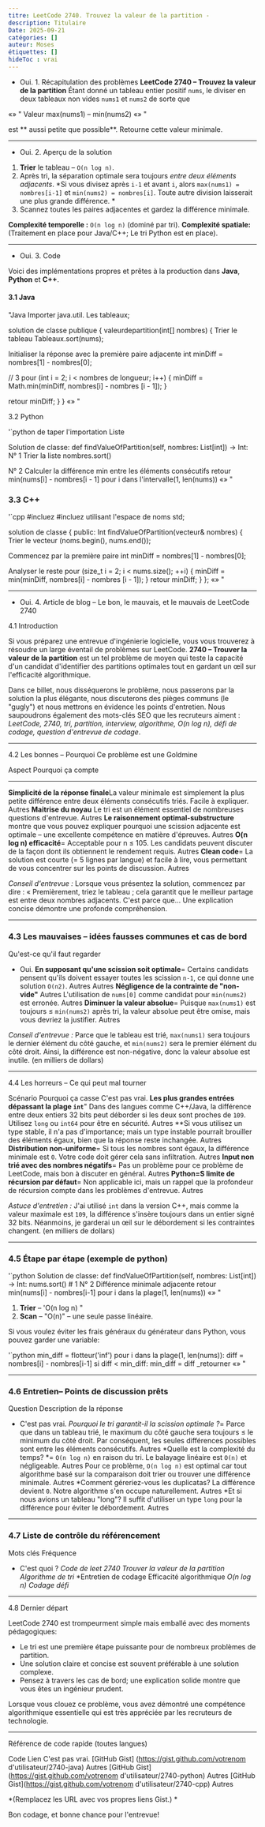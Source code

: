 ```yaml
---
titre: LeetCode 2740. Trouvez la valeur de la partition -
description: Titulaire
Date: 2025-09-21
catégories: []
auteur: Moses
étiquettes: []
hideToc : vrai
---
```

- Oui. 1. Récapitulation des problèmes
**LeetCode 2740 – Trouvez la valeur de la partition**
Étant donné un tableau entier positif `nums`, le diviser en deux tableaux non vides `nums1` et `nums2` de sorte que

«» "
Valeur max(nums1) – min(nums2)
«» "

est ** aussi petite que possible**.
Retourne cette valeur minimale.

---

- Oui. 2. Aperçu de la solution
1. **Trier** le tableau – `O(n log n)`.
2. Après tri, la séparation optimale sera toujours *entre deux éléments adjacents*.
*Si vous divisez après `i‐1` et avant `i`, alors `max(nums1) = nombres[i‐1]` et `min(nums2) = nombres[i]`.
Toute autre division laisserait une plus grande différence. *
3. Scannez toutes les paires adjacentes et gardez la différence minimale.

**Complexité temporelle :** `O(n log n)` (dominé par tri).
**Complexité spatiale:** (Traitement en place pour Java/C++; Le tri Python est en place).

---

- Oui. 3. Code

Voici des implémentations propres et prêtes à la production dans **Java**, **Python** et **C++**.

#### 3.1 Java

"Java
Importer java.util. Les tableaux;

solution de classe publique {
valeurdepartition(int[] nombres) {
Trier le tableau
Tableaux.sort(nums);

Initialiser la réponse avec la première paire adjacente
int minDiff = nombres[1] - nombres[0];

// 3
pour (int i = 2; i < nombres de longueur; i++) {
minDiff = Math.min(minDiff, nombres[i] - nombres [i - 1]);
}

retour minDiff;
}
}
«» "

3.2 Python

'`python
de taper l'importation Liste

Solution de classe:
def findValueOfPartition(self, nombres: List[int]) -> Int:
N° 1 Trier la liste
nombres.sort()

N° 2 Calculer la différence min entre les éléments consécutifs
retour min(nums[i] - nombres[i - 1] pour i dans l'intervalle(1, len(nums))
«» "

### 3.3 C++

'`cpp
#incluez <algorithme>
#incluez <vecteur>
utilisant l'espace de noms std;

solution de classe {
public:
Int findValueOfPartition(vecteur<int>& nombres) {
Trier le vecteur
(noms.begin(), nums.end());

Commencez par la première paire
int minDiff = nombres[1] - nombres[0];

Analyser le reste
pour (size_t i = 2; i < nums.size(); ++i) {
minDiff = min(minDiff, nombres[i] - nombres [i - 1]);
}
retour minDiff;
}
};
«» "

---

- Oui. 4. Article de blog – Le bon, le mauvais, et le mauvais de LeetCode 2740

4.1 Introduction

Si vous préparez une entrevue d'ingénierie logicielle, vous vous trouverez à résoudre un large éventail de problèmes sur LeetCode. **2740 – Trouver la valeur de la partition** est un tel problème de moyen qui teste la capacité d'un candidat d'identifier des partitions optimales tout en gardant un œil sur l'efficacité algorithmique.

Dans ce billet, nous disséquerons le problème, nous passerons par la solution la plus élégante, nous discuterons des pièges communs (le "gugly") et nous mettrons en évidence les points d'entretien. Nous saupoudrons également des mots-clés SEO que les recruteurs aiment : *LeetCode, 2740, tri, partition, interview, algorithme, O(n log n), défi de codage, question d'entrevue de codage*.

---

4.2 Les bonnes – Pourquoi Ce problème est une Goldmine

Aspect Pourquoi ça compte
-- -- -- -- -- --
**Simplicité de la réponse finale**La valeur minimale est simplement la plus petite différence entre deux éléments consécutifs triés. Facile à expliquer. Autres
**Maitrise du noyau** Le tri est un élément essentiel de nombreuses questions d'entrevue. Autres
**Le raisonnement optimal-substructure** montre que vous pouvez expliquer pourquoi une scission adjacente est optimale – une excellente compétence en matière d'épreuves. Autres
**O(n log n) efficacité**= Acceptable pour n ≤ 105. Les candidats peuvent discuter de la façon dont ils obtiennent le rendement requis. Autres
**Clean code**= La solution est courte (= 5 lignes par langue) et facile à lire, vous permettant de vous concentrer sur les points de discussion. Autres

*Conseil d'entrevue :* Lorsque vous présentez la solution, commencez par dire : « Premièrement, triez le tableau ; cela garantit que le meilleur partage est entre deux nombres adjacents. C'est parce que... Une explication concise démontre une profonde compréhension.

---

### 4.3 Les mauvaises – idées fausses communes et cas de bord

Qu'est-ce qu'il faut regarder
- Oui.
**En supposant qu'une scission soit optimale**= Certains candidats pensent qu'ils doivent essayer toutes les scission `n-1`, ce qui donne une solution `O(n2)`. Autres
Autres **Négligence de la contrainte de "non-vide"** Autres
L'utilisation de `nums[0]` comme candidat pour `min(nums2)` est erronée. Autres
**Diminuer la valeur absolue**= Puisque `max(nums1)` est toujours ≤ `min(nums2)` après tri, la valeur absolue peut être omise, mais vous devriez la justifier. Autres

*Conseil d'entrevue :* Parce que le tableau est trié, `max(nums1)` sera toujours le dernier élément du côté gauche, et `min(nums2)` sera le premier élément du côté droit. Ainsi, la différence est non-négative, donc la valeur absolue est inutile. (en milliers de dollars)

---

4.4 Les horreurs – Ce qui peut mal tourner

Scénario Pourquoi ça casse
C'est pas vrai.
**Les plus grandes entrées dépassant la plage `int`**" Dans des langues comme C++/Java, la différence entre deux entiers 32 bits peut déborder si les deux sont proches de `109`. Utilisez `long` ou `int64` pour être en sécurité. Autres
**Si vous utilisez un type stable, il n'a pas d'importance; mais un type instable pourrait brouiller des éléments égaux, bien que la réponse reste inchangée. Autres
**Distribution non-uniforme**= Si tous les nombres sont égaux, la différence minimale est `0`. Votre code doit gérer cela sans infiltration. Autres
**Input non trié avec des nombres négatifs**= Pas un problème pour ce problème de LeetCode, mais bon à discuter en général. Autres
**Python=S limite de récursion par défaut**= Non applicable ici, mais un rappel que la profondeur de récursion compte dans les problèmes d'entrevue. Autres

*Astuce d'entretien :* J'ai utilisé `int` dans la version C++, mais comme la valeur maximale est `109`, la différence s'insère toujours dans un entier signé 32 bits. Néanmoins, je garderai un œil sur le débordement si les contraintes changent. (en milliers de dollars)

---

### 4.5 Étape par étape (exemple de python)

'`python
Solution de classe:
def findValueOfPartition(self, nombres: List[int]) -> Int:
nums.sort() # 1
N° 2 Différence minimale adjacente
retour min(nums[i] - nombres[i-1] pour i dans la plage(1, len(nums))
«» "

1. **Trier** – 'O(n log n) "
2. **Scan** – "O(n)" – une seule passe linéaire.

Si vous voulez éviter les frais généraux du générateur dans Python, vous pouvez garder une variable:

'`python
min_diff = flotteur('inf')
pour i dans la plage(1, len(nums)):
diff = nombres[i] - nombres[i-1]
si diff < min_diff:
min_diff = diff
_retourner
«» "

---

### 4.6 Entretien– Points de discussion prêts

Question Description de la réponse
- C'est pas vrai.
*Pourquoi le tri garantit-il la scission optimale ?*= Parce que dans un tableau trié, le maximum du côté gauche sera toujours ≤ le minimum du côté droit. Par conséquent, les seules différences possibles sont entre les éléments consécutifs. Autres
*Quelle est la complexité du temps? *= `O(n log n)` en raison du tri. Le balayage linéaire est `O(n)` et négligeable. Autres
Pour ce problème, `O(n log n)` est optimal car tout algorithme basé sur la comparaison doit trier ou trouver une différence minimale. Autres
*Comment géreriez-vous les duplicatas? La différence devient `0`. Notre algorithme s'en occupe naturellement. Autres
*Et si nous avions un tableau "long"? Il suffit d'utiliser un type `long` pour la différence pour éviter le débordement. Autres

---

### 4.7 Liste de contrôle du référencement

Mots clés Fréquence
- C'est quoi ?
*Code de leet 2740*
*Trouver la valeur de la partition*
*Algorithme de tri*
*Entretien de codage
Efficacité algorithmique
*O(n log n)*
*Codage défi*

---

4.8 Dernier départ

LeetCode 2740 est trompeurment simple mais emballé avec des moments pédagogiques:

- Le tri est une première étape puissante pour de nombreux problèmes de partition.
- Une solution claire et concise est souvent préférable à une solution complexe.
- Pensez à travers les cas de bord; une explication solide montre que vous êtes un ingénieur prudent.

Lorsque vous clouez ce problème, vous avez démontré une compétence algorithmique essentielle qui est très appréciée par les recruteurs de technologie.

---

Référence de code rapide (toutes langues)

Code Lien
C'est pas vrai.
[GitHub Gist] (https://gist.github.com/votrenom d'utilisateur/2740-java) Autres
[GitHub Gist] (https://gist.github.com/votrenom d'utilisateur/2740-python) Autres
[GitHub Gist](https://gist.github.com/votrenom d'utilisateur/2740-cpp) Autres

*(Remplacez les URL avec vos propres liens Gist.) *

Bon codage, et bonne chance pour l'entrevue!